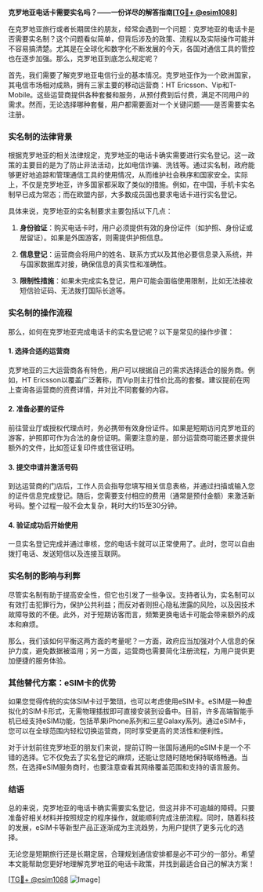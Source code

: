 **克罗地亚电话卡需要实名吗？——一份详尽的解答指南[[TG💪+ @esim1088](https://t.me/s/esim1088)]**

在克罗地亚旅行或者长期居住的朋友，经常会遇到一个问题：克罗地亚的电话卡是否需要实名制？这个问题看似简单，但背后涉及的政策、流程以及实际操作可能并不容易搞清楚。尤其是在全球化和数字化不断发展的今天，各国对通信工具的管控也在逐步加强。那么，克罗地亚到底怎么规定呢？

首先，我们需要了解克罗地亚电信行业的基本情况。克罗地亚作为一个欧洲国家，其电信市场相对成熟，拥有三家主要的移动运营商：HT Ericsson、Vip和T-Mobile。这些运营商提供各种套餐和服务，从预付费到后付费，满足不同用户的需求。然而，无论选择哪种套餐，用户都需要面对一个关键问题——是否需要实名注册。

### 实名制的法律背景

根据克罗地亚的相关法律规定，克罗地亚的电话卡确实需要进行实名登记。这一政策的主要目的是为了防止非法活动，比如电信诈骗、洗钱等。通过实名制，政府能够更好地追踪和管理通信工具的使用情况，从而维护社会秩序和国家安全。实际上，不仅是克罗地亚，许多国家都采取了类似的措施。例如，在中国，手机卡实名制早已成为常态；而在欧盟内部，大多数成员国也要求电话卡进行实名登记。

具体来说，克罗地亚的实名制要求主要包括以下几点：

1. **身份验证**：购买电话卡时，用户必须提供有效的身份证件（如护照、身份证或居留证）。如果是外国游客，则需提供护照信息。
   
2. **信息登记**：运营商会将用户的姓名、联系方式以及其他必要信息录入系统，并与国家数据库对接，确保信息的真实性和准确性。

3. **限制性措施**：如果未完成实名登记，用户可能会面临使用限制，比如无法接收短信验证码、无法拨打国际长途等。

### 实名制的操作流程

那么，如何在克罗地亚完成电话卡的实名登记呢？以下是常见的操作步骤：

#### 1. 选择合适的运营商
克罗地亚的三大运营商各有特色，用户可以根据自己的需求选择适合的服务商。例如，HT Ericsson以覆盖广泛著称，而Vip则主打性价比高的套餐。建议提前在网上查询各运营商的资费详情，并对比不同套餐的内容。

#### 2. 准备必要的证件
前往营业厅或授权代理点时，务必携带有效身份证件。如果是短期访问克罗地亚的游客，护照即可作为合法的身份证明。需要注意的是，部分运营商可能还要求提供额外的文件，比如签证复印件或住宿证明。

#### 3. 提交申请并激活号码
到达运营商的门店后，工作人员会指导您填写相关信息表格，并通过扫描或输入您的证件信息完成登记。随后，您需要支付相应的费用（通常是预付金额）来激活新号码。整个过程一般不会太复杂，耗时大约15至30分钟。

#### 4. 验证成功后开始使用
一旦实名登记完成并通过审核，您的电话卡就可以正常使用了。此时，您可以自由拨打电话、发送短信以及连接互联网。

### 实名制的影响与利弊

尽管实名制有助于提高安全性，但它也引发了一些争议。支持者认为，实名制可以有效打击犯罪行为，保护公共利益；而反对者则担心隐私泄露的风险，以及因技术故障导致的不便。此外，对于短期访客而言，频繁更换电话卡可能会带来额外的成本和麻烦。

那么，我们该如何平衡这两方面的考量呢？一方面，政府应当加强对个人信息的保护力度，避免数据被滥用；另一方面，运营商也需要简化注册流程，为用户提供更加便捷的服务体验。

### 其他替代方案：eSIM卡的优势

如果您觉得传统的实体SIM卡过于繁琐，也可以考虑使用eSIM卡。eSIM是一种虚拟化的SIM卡形式，无需物理插拔即可直接安装到设备中。目前，许多高端智能手机已经支持eSIM功能，包括苹果iPhone系列和三星Galaxy系列。通过eSIM卡，您可以在全球范围内轻松切换运营商，同时享受更高的灵活性和便利性。

对于计划前往克罗地亚的朋友们来说，提前订购一张国际通用的eSIM卡是一个不错的选择。它不仅免去了实名登记的麻烦，还能让您随时随地保持联络畅通。当然，在选择eSIM服务商时，也要注意查看其网络覆盖范围和支持的语言服务。

### 结语

总的来说，克罗地亚的电话卡确实需要实名登记，但这并非不可逾越的障碍。只要准备好相关材料并按照规定的程序操作，就能顺利完成注册流程。同时，随着科技的发展，eSIM卡等新型产品正逐渐成为主流趋势，为用户提供了更多元化的选择。

无论您是短期旅行还是长期定居，合理规划通信安排都是必不可少的一部分。希望本文能帮助您更好地理解克罗地亚的电话卡政策，并找到最适合自己的解决方案！

[[TG💪+ @esim1088](https://t.me/s/esim1088) ![Image](https://i.postimg.cc/4NQfJmqS/Snipaste-2025-05-13-00-14-12.png)]